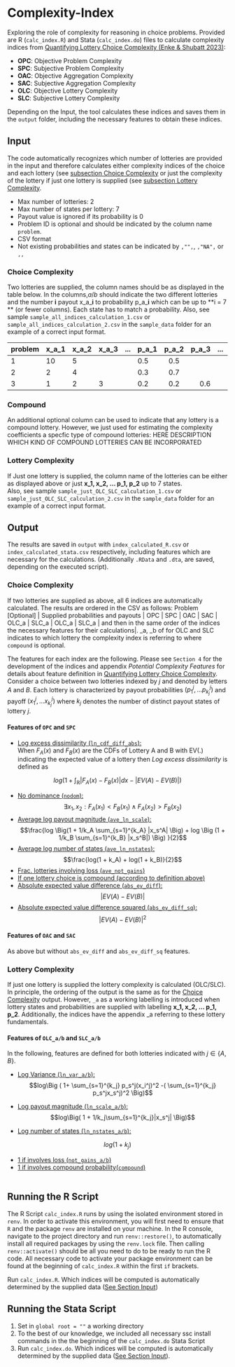 # Complexity-Index

Exploring the role of complexity for reasoning in choice problems. Provided are R (`calc_index.R`) and Stata (`calc_index.do`) files to calculate complexity indices from [Quantifying Lottery Choice Complexity (Enke & Shubatt 2023)](https://benjamin-enke.com/pdf/Quant_complexity.pdf):
- **OPC**: Objective Problem Complexity
- **SPC**: Subjective Problem Complexity
- **OAC**: Objective Aggregation Complexity
- **SAC**: Subjective Aggregation Complexity
- **OLC**: Objective Lottery Complexity
- **SLC**: Subjective Lottery Complexity

Depending on the Input, the tool calculates these indices and saves them in the `output` folder, including the necessary features to obtain these indices. 


## Input 
The code automatically recognizes which number of lotteries are provided in the input and therefore calculates either complexity indices of the choice  and each lottery (see [subsection Choice Complexity](###ChoiceComplexity) or just the complexity of the lottery if just one lottery is supplied (see [subsection Lottery Complexity](###LotteryComplexity). 
- Max number of lotteries: 2
- Max number of states per lottery: 7
- Payout value is ignored if its probability is 0
- Problem ID is optional and should be indicated by the column name `problem`.
- CSV format 
- Not existing probabilities and states can be indicated by `,"",`, `,"NA",` or `,,` 

### Choice Complexity
Two lotteries are supplied, the column names should be as displayed in the table below. In the columns,*_a_*/*_b_* should indicate the two different lotteries and the number **i** payout x_a_**i** to probability p_a_**i** which can be up to **i = 7 ** (or fewer columns). Each state has to match a probability. Also, see sample `sample_all_indices_calculation_1.csv` or `sample_all_indices_calculation_2.csv` in the `sample_data` folder for an example of a correct input format.

| **problem** | **x_a_1** | **x_a_2** | **x_a_3** | **...** | **p_a_1** | **p_a_2** | **p_a_3** | **...** | **x_b_1** | **x_b_2** | **x_b_3** | **...** | **p_a_1** | **p_a_2** | **p_a_3** | **...** | **compound** |
|-------------|-----------|-----------|-----------|---------|-----------|:---------:|----------:|---------|-----------|-----------|-----------|---------|-----------|:---------:|----------:|---------|--------------|
| 1           | 10        | 5         |           |         | 0.5       |    0.5    |           |         | 3         |           |           |         | 1         |           |           |         | 0            |
| 2           | 2         | 4         |           |         | 0.3       |    0.7    |           |         | 2         |           |           |         | 1         |           |           |         | 1            |
| 3           | 1         | 2         | 3         |         | 0.2       |    0.2    |       0.6 |         | 1         | 2         | 3         |         | 0.2       |    0.5    |       0.3 |         | 1            |


### Compound 
An additional optional column can be used to indicate that any lottery is a compound lottery. However, we just used for estimating the complexity coefficients a specfic type of compound lotteries:
HERE DESCRIPTION WHICH KIND OF COMPOUND LOTTERIES CAN BE INCORPORATED

### Lottery Complexity
If Just one lottery is supplied, the column name of the lotteries can be either as displayed above or just **x_1, x_2, ... p_1, p_2** up to 7 states.  
Also, see sample `sample_just_OLC_SLC_calculation_1.csv` or `sample_just_OLC_SLC_calculation_2.csv` in the `sample_data` folder for an example of a correct input format.

## Output
The results are saved in `output` with `index_calculated_R.csv` or `index_calculated_stata.csv` respectively, including features which are necessary for the calculations. (Additionally `.RData` and `.dta`, are saved, depending on the executed script).

### Choice Complexity
If two lotteries are supplied as above, all 6 indices are automatically calculated. The results are ordered in the CSV as follows: Problem [Optional] | Supplied probabilities and payouts | OPC | SPC | OAC | SAC | OLC_a | SLC_a |  OLC_a | SLC_a | and then in the same order of the indices the necessary features for their calculations|. _a, _b of for OLC and SLC indicates to which lottery the complexity index is referring to where `compound` is optional. 

The features for each index are the following. Please see `Section 4` for the development of the indices and appendix *Potential Complexity Features* for details about feature definition in [Quantifying Lottery Choice Complexity](https://benjamin-enke.com/pdf/Quant_complexity.pdf). <br>
Consider a choice between two lotteries indexed by $j$ and denoted by letters $A$ and $B$. Each lottery is characterized by payout probabilities $(p_1^j,...p^j_{k_j})$ and payoff $(x_1^j,...x^j_{k_j})$ where $k_j$ denotes the number of distinct payout states of lottery $j$.

#### Features of `OPC` and `SPC`
- <u>Log excess dissimilarity (`ln_cdf_diff_abs`):</u><br>
When $F_A(x)$ and $F_B(x)$ are the CDFs of Lottery A and B with EV(.) indicating the expected value of a lottery then *Log excess dissimilarity* is defined as 

$$log\Big( 1+\int_\mathbb{R} |F_A(x) - F_B(x)|dx - |EV(A) - EV(B)|\Big) $$

- <u>No dominance (`nodom`):</u><br>
$$\exists x_1 , x_2: F_A(x_1) < F_B(x_1) \land F_A(x_2) >F_B(x_2)  $$
- <u>Average log payout magnitude (`ave_ln_scale`):</u><br>
$$\frac{log \Big(1 +  1/k_A \sum_{s=1}^{k_A} |x_s^A| \Big) + log \Big (1 + 1/k_B \sum_{s=1}^{k_B} |x_s^B|) \Big) }{2}$$
- <u>Average log number of states (`ave_ln_nstates`):</u><br>
$$\frac{log(1 + k_A) + log(1 + k_B)}{2}$$
- <u>Frac. lotteries involving loss (`ave_not_gains`)</u><br>
- <u>If one lottery choice is compound (according to definition [above](###Compound))</u><br>
- <u>Absolute expected value difference (`abs_ev_diff`):</u><br>
$$|EV(A) - EV(B)|$$
- <u>Absolute expected value difference squared (`abs_ev_diff_sq`):</u><br>
$$|EV(A) - EV(B)|^2$$

#### Features of `OAC` and `SAC`
As above but without `abs_ev_diff` and `abs_ev_diff_sq` features.

### Lottery Complexity
If  just one lottery is supplied the lottery complexity is calculated (OLC/SLC). In principle, the ordering of the output is the same as for the [Choice Complexity](###ChoiceComplexity) output. However, `_a` as a working labelling is introduced when lottery states and probabilities are supplied with labelling **x_1, x_2, ... p_1, p_2**. Additionally, the indices have the appendix _a referring to these lottery fundamentals. 

#### Features of `OLC_a/b` and `SLC_a/b`
In the following, features are defined for both lotteries indicated with $j\in\{A,B\}$.<br>

- <u>Log Variance (`ln_var_a/b`):</u><br>
$$log\Big ( 1+  \sum_{s=1}^{k_j} p_s^j(x_i^j)^2 -( \sum_{s=1}^{k_j} p_s^jx_s^j)^2 \Big)$$

- <u>Log payout magnitude (`ln_scale_a/b`):</u><BR>
$$log\Big( 1 + 1/k_j\sum_{s=1}^{k_j}|x_s^j|  \Big)$$

		

- <u>Log number of states (`ln_nstates_a/b`):</u><br>

$$ log \Big ( 1 + k_j \Big )$$

- <u>1 if involves loss (`not_gains_a/b`)</u><br>
- <u>1 if involves compound probability(`compound`)</u><br> 



## Running the R Script

The R Script `calc_index.R` runs by using the isolated environment stored in `renv`. In order to activate this environment, you will first need to ensure that `R` and the package `renv` are installed on your machine. In the R console, navigate to the project directory and run `renv::restore()`, to automatically install all required packages by using the `renv.lock` file. Then calling `renv::activate()` should be all you need to do to be ready to run the R code. All necessary code to activate your package environment can be found at the beginning of `calc_index.R` within the first `if` brackets.

Run `calc_index.R`. Which indices will be computed is automatically determined by the supplied data ([See Section Input](#input))

## Running the Stata Script

1. Set in `global root = ""`  a working directory
2. To the best of our knowledge, we included all necessary ssc install commands in the the beginning of the `calc_index.do` Stata Script
3. Run `calc_index.do`. Which indices will be computed is  automatically determined by the supplied data ([See Section Input](#input)). 



